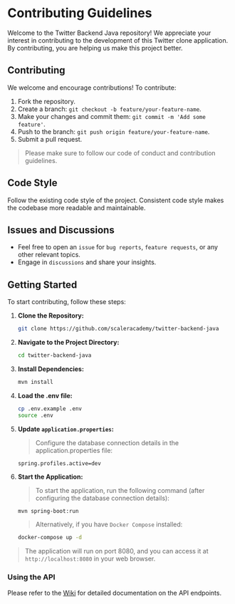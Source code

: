 # Contributing Guidelines

Welcome to the Twitter Backend Java repository! We appreciate your interest in contributing to the development of this Twitter clone application. By contributing, you are helping us make this project better.

## Contributing
We welcome and encourage contributions! To contribute:

1. Fork the repository.
2. Create a branch: ```git checkout -b feature/your-feature-name```.
3. Make your changes and commit them: ```git commit -m 'Add some feature'```.
4. Push to the branch: ```git push origin feature/your-feature-name```.
5. Submit a pull request.
> Please make sure to follow our code of conduct and contribution guidelines.

## Code Style
Follow the existing code style of the project.
Consistent code style makes the codebase more readable and maintainable.

## Issues and Discussions
- Feel free to open an `issue` for `bug reports`, `feature requests`, or any other relevant topics.
- Engage in `discussions` and share your insights.

## Getting Started

To start contributing, follow these steps:

1. **Clone the Repository:**
   ```bash
   git clone https://github.com/scaleracademy/twitter-backend-java
   ```

2. **Navigate to the Project Directory:**
    ```bash
    cd twitter-backend-java
    ```

3. **Install Dependencies:**
    ```bash
    mvn install
    ```

4. **Load the .env file:**
    ```bash
    cp .env.example .env
    source .env
    ```

5. **Update `application.properties`:**
   > Configure the database connection details in the application.properties file:
    ```properties
    spring.profiles.active=dev
    ```

6. **Start the Application:**
   > To start the application, run the following command (after configuring the database connection details):
    ```bash
    mvn spring-boot:run
    ```

   > Alternatively, if you have `Docker Compose` installed:
    ```bash
    docker-compose up -d
    ```

> The application will run on port 8080, and you can access it at `http://localhost:8080` in your web browser.


### Using the API

Please refer to the [Wiki](https://github.com/scaleracademy/twitter-backend-java/wiki/API-Endpoints) for detailed documentation on the API endpoints.



